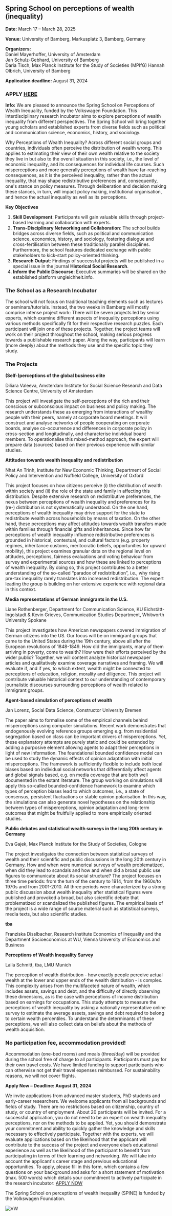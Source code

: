 ## Spring School on perceptions of wealth (inequality)


**Date:**
March 17 – March 28, 2025

**Venue:**
University of Bamberg, Markusplatz 3, Bamberg, Germany

**Organizers:**  
Daniel Mayerhoffer, University of Amsterdam  
Jan Schulz-Gebhard, University of Bamberg  
Daria Tisch, Max Planck Institute for the Study of Societies (MPIfG)
Hannah Olbrich, University of Bamberg 


**Application deadline:**   August 31, 2024  

### APPLY [**HERE**](https://forms.office.com/e/F6FqBHid0K) 


**Info:** 
We are pleased to announce the Spring School on Perceptions of Wealth Inequality, funded by the Volkswagen Foundation. This interdisciplinary research incubator aims to explore perceptions of wealth inequality from different perspectives. The Spring School will bring together young scholars and established experts from diverse fields such as political and communication science, economics, history, and sociology.

Why Perceptions of Wealth Inequality?
Across different social groups and countries, individuals often perceive the distribution of wealth wrong. This applies to estimating their view of their own wealth relative to the society they live in but also to the overall situation in this society, i.e., the level of economic inequality, and its consequences for individual life courses. Such misperceptions and more generally perceptions of wealth have far-reaching consequences, as it is the perceived inequality, rather than the actual inequality, that may shape redistributive preferences and, consequently, one's stance on policy measures. Through deliberation and decision making these stances, in turn, will impact policy making, institutional organisation, and hence the actual inequality as well as its perceptions.

**Key Objectives**
1.	**Skill Development**: Participants will gain valuable skills through project-based learning and collaboration with experts.
2.	**Trans-Disciplinary Networking and Collaboration**: The school builds bridges across diverse fields, such as political and communication science, economics, history, and sociology, fostering dialogue and cross-fertilisation between these traditionally parallel disciplines. Furthermore, the school features dedicated exchange with public stakeholders to kick-start policy-oriented thinking.
3.	**Research Output**: Findings of successful projects will be published in a special issue in the journal **Historical Social Research**.
4.	**Inform the Public Discourse**: Executive summaries will be shared on the established platform ungleichheit.info.


### **The School as a Research Incubator**
The school will not focus on traditional teaching elements such as lectures  or seminars/tutorials. Instead, the two weeks in Bamberg will mostly comprise intense project work: There will be seven projects led by senior experts, which examine different aspects of inequality perceptions using various methods specifically fit for their respective research puzzles. Each participant will join one of these projects. Together, the project teams will work on their project throughout the school, making serious progress towards a publishable research paper. Along the way, participants will learn (more deeply) about the methods they use and the specific topic they study.

### **The Projects**


**(Self-)perceptions of the global business elite**

Diliara Valeeva, Amsterdam Institute for Social Science Research and Data Science Centre, University of Amsterdam

This project will investigate the self-perceptions of the rich and their conscious or subconscious impact on business and policy making. The research understands these as emerging from interactions of wealthy people with their peers, namely at corporate board meetings. It will construct and analyse networks of people cooperating on corporate boards, analyse co-occurrence and differences in corporate policy in cross-section and longitudinally, and characterise individual board members. To operationalise this mixed-method approach, the expert will prepare data (sources) based on their previous experience with similar studies.

**Attitudes towards wealth inequality and redistribution**

Nhat An Trinh, Institute for New Economic Thinking, Department of Social Policy and Intervention and Nuffield College, University of Oxford

This project focuses on how citizens perceive (i) the distribution of wealth within society and (ii) the role of the state and family in affecting this distribution. Despite extensive research on redistributive preferences, the nexus between perceptions of wealth inequality and preferences for its (re-) distribution is not systematically understood. On the one hand, perceptions of wealth inequality may drive support for the state to redistribute wealth across households by means of taxation. On the other hand, these perceptions may affect attitudes towards wealth transfers made within families through financial gifts and inheritances. Since how far perceptions of wealth inequality influence redistributive preferences is grounded in historical, contextual, and cultural factors (e.g. property regimes, inheritance customs, meritocratic beliefs, opportunities for upward mobility), this project examines granular data on the regional level on attitudes, perceptions, fairness evaluations and voting behaviour from survey and experimental sources and how these are linked to perceptions of wealth inequality. By doing so, this project contributes to a better understanding of the so-called “paradox of redistribution”, i.e., why rising pre-tax inequality rarely translates into increased redistribution. The expert leading the group is building on her extensive experience with regional data in this context.

**Media representations of German immigrants in the U.S.**

Liane Rothenberger, Department for Communication Science, KU Eichstätt-Ingolstadt & Kevin Grieves, Communication Studies Department, Whitworth University Spokane

This project investigates how American newspapers covered immigration of German citizens into the US. Our focus will be on immigrant groups that came to the United States during the 19th century, above all after the European revolutions of 1848-1849. How did the immigrants, many of them arriving in poverty, come to wealth? How were their efforts perceived by the wider public? Together, we will content analyze historical newspaper articles and qualitatively examine coverage narratives and framing. We will evaluate if, and if yes, to which extent, wealth might be connected to perceptions of education, religion, morality and diligence. This project will contribute valuable historical context to our understanding of contemporary journalistic discourses surrounding perceptions of wealth related to immigrant groups.

**Agent-based simulation of perceptions of wealth**

Jan Lorenz, Social Data Science, Constructor University Bremen

The paper aims to formalise some of the empirical channels behind misperceptions using computer simulations. Recent work demonstrates that endogenously evolving reference groups emerging e.g. from residential segregation based on class can be important drivers of misperceptions. Yet, these explanatory attempts are purely static and could be extended by adding a purposive element allowing agents to adapt their perceptions in light of new information. The foundational bounded confidence model can be used to study the dynamic effects of opinion adaptation with initial misperceptions. The framework is sufficiently flexible to include both local biases based on individual social networks that differentially affect agents and global signals based, e.g. on media coverage that are both well documented in the extant literature. The group working on simulations will apply this so-called bounded-confidence framework to examine which types of perception biases lead to which outcomes, i.e., a state of consensus, persistent fluctuations or stable opinion polarisation. In this way, the simulations can also generate novel hypotheses on the relationship between types of misperceptions, opinion adaptation and long-term outcomes that might be fruitfully applied to more empirically oriented studies.

**Public debates and statistical wealth surveys in the long 20th century in Germany**

Eva Gajek, Max Planck Institute for the Study of Societies, Cologne

The project investigates the connection between statistical surveys of wealth and their scientific and public discussions in the long 20th century in Germany. How and when were numerical surveys of wealth problematized, when did they lead to scandals and how and when did a broad public use figures to communicate about its social structure? The project focuses on three time periods: from the turn of the century to 1914, from the 1960s/to 1970s and from 2001-2010. All three periods were characterized by a strong public discussion about wealth inequality after statistical figures were published and provoked a broad, but also scientific debate that problematized or scandalized the published figures. The empirical basis of the project is a wide range of source material such as statistical surveys, media texts, but also scientific studies.

**tba**

Franziska Disslbacher, Research Institute Economics of Inequality and the Department Socioeconomics at WU, Vienna University of Economics and Business

**Perceptions of Wealth Inequality Survey**

Laila Schmitt, tba, LMU Munich

The perception of wealth distribution - how exactly people perceive actual wealth at the lower and upper ends of the wealth distribution - is complex. This complexity arises from the multifaceted nature of wealth, which includes assets, savings and debt, and the difficulty of directly observing these dimensions, as is the case with perceptions of income distribution based on earnings for occupations. This study attempts to measure the perceptions of wealth inequality by asking a nationally representative online survey to estimate the average assets, savings and debt required to belong to certain wealth percentiles. To understand the determinants of these perceptions, we will also collect data on beliefs about the methods of wealth acquisition.


### **No participation fee, accommodation provided!**
Accommodation (one-bed rooms) and meals (three/day) will be provided during the school free of charge to all participants. Participants must pay for their own travel costs. We have limited funding to support participants who can otherwise not get their travel expenses reimbursed. For sustainability reasons, we will not cover flights.

**Apply Now – Deadline: August 31, 2024**

We invite applications from advanced master students,  PhD students and  early-career researchers. We welcome applicants from all backgrounds and fields of study. There are no restrictions based on citizenship, country of study, or country of employment. About 20 participants will be invited.
For a successful application, you do not need to be an expert on wealth inequality perceptions,  nor on the methods to be applied. Yet, you should demonstrate your commitment and ability to quickly gather the knowledge and skills necessary to effectively participate.
Together with the experts, we will evaluate applications based on the likelihood that the applicant will contribute to the success of the project and everyone else’s educational experience as well as the likelihood of the participant to benefit from participating in terms of their learning and networking. We will take into account the applicant's career stage and previous educational opportunities. To apply, please fill in this form, which contains a few questions on your background and asks for a short statement of motivation (max. 500 words) which details your commitment to actively participate in the research incubator: 
[APPLY NOW](https://forms.office.com/e/F6FqBHid0K) 





The Spring School on perceptions of wealth inequality (SPINE) is funded by the Volkswagen Foundation.  

![VW](logo-vwstiftung-dark.svg)

